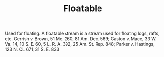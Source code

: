 ---
title: Floatable
letter: F
permalink: "/definitions/bld-floatable.html"
body: Used for floating. A floatable stream is a stream used for floating logs, rafts,
  etc. Gerrish v. Brown, 51 Me. 260, 81 Am. Dec. 569; Gaston v. Mace, 33 W. Va. 14,
  10 S. E. 60, 5 L. R. A. 392, 25 Am. St. Rep. 848; Parker v. Hastings, 123 N. CL
  671, 31 S. E. 833
published_at: '2018-07-07'
source: Black's Law Dictionary 2nd Ed (1910)
layout: post
---